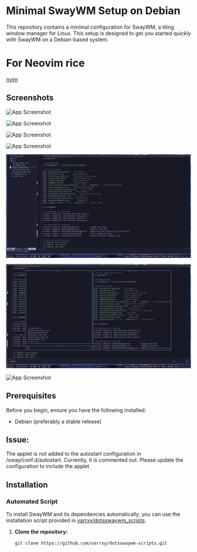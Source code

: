 # Minimal SwayWM Setup on Debian

This repository contains a minimal configuration for SwayWM, a tiling window manager for Linux. This setup is designed to get you started quickly with SwayWM on a Debian-based system.

# For Neovim rice
[nvim](https://github.com/varrxy/VimVarrxy)

## Screenshots

![App Screenshot](https://i.postimg.cc/T1h1dXSz/fullscreen-screenshot-5.png)

![App Screenshot](https://i.postimg.cc/8PpQrHzC/fullscreen-screenshot-6.png)

![App Screenshot](https://i.postimg.cc/brFTrpvk/fullscreen-screenshot-7.png)

![App Screenshot](https://i.postimg.cc/7ZrzVfjb/fullscreen-screenshot-8.png)

![App Screenshot](https://raw.githubusercontent.com/varrxy/share/refs/heads/main/IMG_20241006_175603_212.jpg)

![App Screenshot](https://raw.githubusercontent.com/varrxy/share/refs/heads/main/IMG_20241006_175557_892.jpg)

![App Screenshot](https://i.postimg.cc/65jtc01h/IMG20241005162317.jpg)
## Prerequisites

Before you begin, ensure you have the following installed:

- Debian (preferably a stable release)

## Issue: 

The applet is not added to the autostart configuration in /sway/conf.d/autostart. Currently, it is commented out. Please update the configuration to include the applet

## Installation

### Automated Script

To install SwayWM and its dependencies automatically, you can use the installation script provided in [varrxy/dotsswaywm_scripts](https://github.com/varrxy/dotsswaywm-scripts). 

1. **Clone the repository:**

   ```bash
   git clone https://github.com/varrxy/dotsswaywm-scripts.git
